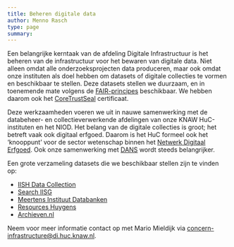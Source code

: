 ```yaml
---
title: Beheren digitale data
author: Menno Rasch
type: page
summary:
---
```

Een belangrijke kerntaak van de afdeling Digitale Infrastructuur is het beheren van de infrastructuur voor het bewaren van digitale data. Niet alleen omdat alle onderzoeksprojecten data produceren, maar ook omdat onze instituten als doel hebben om datasets of digitale collecties te vormen en beschikbaar te stellen. Deze datasets stellen we duurzaam, en in toenemende mate  volgens de [FAIR-principes](https://www.go-fair.org) beschikbaar. We hebben daarom ook het [CoreTrustSeal](https://www.coretrustseal.org/) certificaat.

Deze werkzaamheden voeren we uit in nauwe samenwerking met de databeheer- en collectieverwerkende afdelingen van onze KNAW HuC-instituten en het NIOD. Het belang van de digitale collecties is groot; het betreft vaak ook digitaal erfgoed. Daarom is het HuC formeel ook het ‘knooppunt’ voor de sector wetenschap binnen het [Netwerk Digitaal Erfgoed](https://netwerkdigitaalerfgoed.nl/). Ook onze samenwerking met [DANS](https://dans.knaw.nl/) wordt steeds belangrijker.

Een grote verzameling datasets die we beschikbaar stellen zijn te vinden op: 

* [IISH Data Collection](https://datasets.iisg.amsterdam/)
* [Search IISG](https://meertens.knaw.nl/collecties/databanken/)
* [Meertens Instituut Databanken](https://meertens.knaw.nl/collecties/databanken/)
* [Resources Huygens](http://resources.huygens.knaw.nl/)
* [Archieven.nl](https://www.archieven.nl/nl/)

Neem voor meer informatie contact op met Mario Mieldijk via [concern-infrastructure@di.huc.knaw.nl](mailto:concern-infrastructure@di.huc.knaw.nl).
